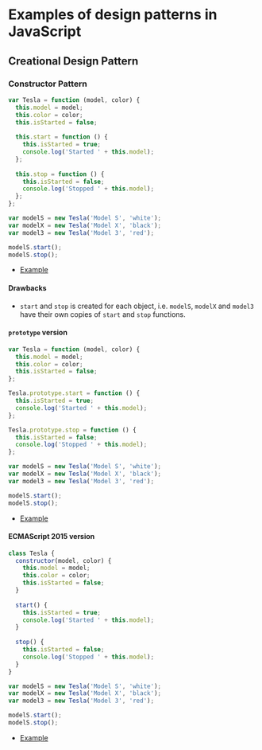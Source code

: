 # Examples of design patterns in JavaScript

## Creational Design Pattern

### Constructor Pattern

```js
var Tesla = function (model, color) {
  this.model = model;
  this.color = color;
  this.isStarted = false;
  
  this.start = function () {
    this.isStarted = true;
    console.log('Started ' + this.model);
  };
  
  this.stop = function () {
    this.isStarted = false;
    console.log('Stopped ' + this.model);
  };
};

var modelS = new Tesla('Model S', 'white');
var modelX = new Tesla('Model X', 'black');
var model3 = new Tesla('Model 3', 'red');

modelS.start();
modelS.stop();
```

+ [Example](https://repl.it/CJDf)

#### Drawbacks

+ `start` and `stop` is created for each object, i.e. `modelS`, `modelX` and `model3` have their own copies of `start` and `stop` functions.

#### `prototype` version

```js
var Tesla = function (model, color) {
  this.model = model;
  this.color = color;
  this.isStarted = false;
};

Tesla.prototype.start = function () {
  this.isStarted = true;
  console.log('Started ' + this.model);
};

Tesla.prototype.stop = function () {
  this.isStarted = false;
  console.log('Stopped ' + this.model);
};

var modelS = new Tesla('Model S', 'white');
var modelX = new Tesla('Model X', 'black');
var model3 = new Tesla('Model 3', 'red');

modelS.start();
modelS.stop();
```

+ [Example](https://repl.it/CJDm)

#### ECMAScript 2015 version

```js
class Tesla {
  constructor(model, color) {
    this.model = model;
    this.color = color;
    this.isStarted = false;
  }
  
  start() {
    this.isStarted = true;
    console.log('Started ' + this.model);
  }
  
  stop() {
    this.isStarted = false;
    console.log('Stopped ' + this.model);
  }
}

var modelS = new Tesla('Model S', 'white');
var modelX = new Tesla('Model X', 'black');
var model3 = new Tesla('Model 3', 'red');

modelS.start();
modelS.stop();
```

+ [Example](https://repl.it/CJDz)
